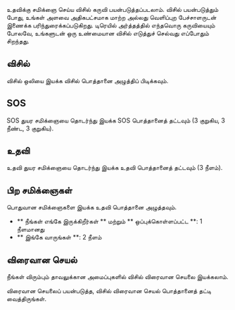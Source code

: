 உதவிக்கு சமிக்ஞை செய்ய விசில் கருவி பயன்படுத்தப்படலாம். விசில் பயன்படுத்தும் போது, உங்கள் அளவை அதிகபட்சமாக மாற்ற அல்லது வெளிப்புற பேச்சாளருடன் இணைக்க பரிந்துரைக்கப்படுகிறது. டிரெயில் அர்த்தத்தில் எந்தவொரு கருவியையும் போலவே, உங்களுடன் ஒரு உண்மையான விசில் எடுத்துச் செல்வது எப்போதும் சிறந்தது.

 ## விசில்
 விசில் ஒலியை இயக்க விசில் பொத்தானை அழுத்திப் பிடிக்கவும்.

 ## SOS
 SOS துயர சமிக்ஞையை தொடர்ந்து இயக்க SOS பொத்தானைத் தட்டவும் (3 குறுகிய, 3 நீண்ட, 3 குறுகிய).

 ## உதவி
 உதவி துயர சமிக்ஞையை தொடர்ந்து இயக்க உதவி பொத்தானைத் தட்டவும் (3 நீளம்).

 ## பிற சமிக்ஞைகள்
 பொதுவான சமிக்ஞைகளை இயக்க உதவி பொத்தானை அழுத்தவும்.

 - ** நீங்கள் எங்கே இருக்கிறீர்கள் ** மற்றும் ** ஒப்புக்கொள்ளப்பட்ட **: 1 நீளமானது
 - ** இங்கே வாருங்கள் **: 2 நீளம்

 ## விரைவான செயல்
 நீங்கள் விரும்பும் தாவலுக்கான அமைப்புகளில் விசில் விரைவான செயலை இயக்கலாம்.

 விரைவான செயலைப் பயன்படுத்த, விசில் விரைவான செயல் பொத்தானைத் தட்டி வைத்திருங்கள்.
